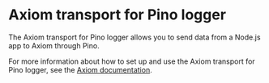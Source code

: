 # Axiom transport for Pino logger

The Axiom transport for Pino logger allows you to send data from a Node.js app to Axiom through Pino.

For more information about how to set up and use the Axiom transport for Pino logger, see the [Axiom documentation](https://axiom.co/docs/guides/pino).
